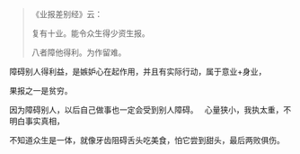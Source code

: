 > 《业报差别经》云：
> 
> 复有十业。能令众生得少资生报。
> 
> 八者障他得利。为作留难。

障碍别人得利益，是嫉妒心在起作用，并且有实际行动，属于意业+身业，

果报之一是贫穷。

因为障碍别人，以后自己做事也一定会受到别人障碍。
&nbsp;
心量狭小，我执太重，不明白事实真相，

不知道众生是一体，就像牙齿阻碍舌头吃美食，怕它尝到甜头，最后两败俱伤。